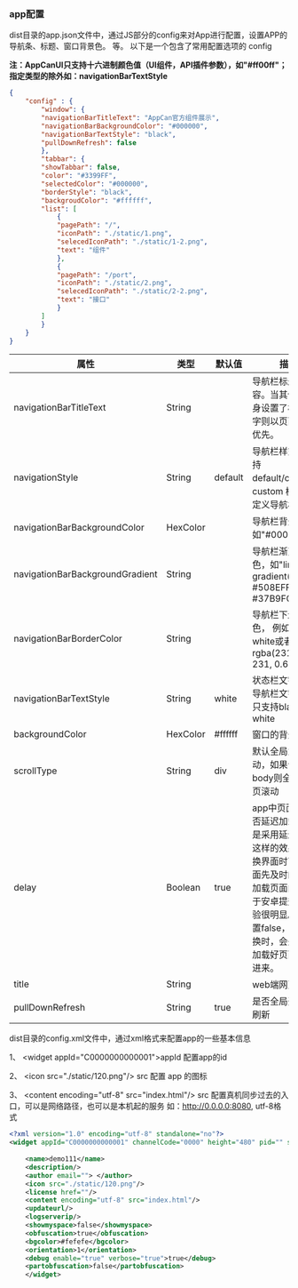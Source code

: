 ### app配置

dist目录的app.json文件中，通过JS部分的config来对App进行配置，设置APP的导航条、标题、窗口背景色。 等。 以下是一个包含了常用配置选项的 config 

**注：AppCanUI只支持十六进制颜色值（UI组件，API插件参数），如"#ff00ff"； 指定类型的除外如：navigationBarTextStyle**

```json
{
    "config" : {
        "window": {
        "navigationBarTitleText": "AppCan官方组件展示",
        "navigationBarBackgroundColor": "#000000",
        "navigationBarTextStyle": "black",
        "pullDownRefresh": false
        },
        "tabbar": {
        "showTabbar": false,
        "color": "#3399FF",
        "selectedColor": "#000000",
        "borderStyle": "black",
        "backgroudColor": "#ffffff",
        "list": [
            {
            "pagePath": "/",
            "iconPath": "./static/1.png",
            "selecedIconPath": "./static/1-2.png",
            "text": "组件"
            },
            {
            "pagePath": "/port",
            "iconPath": "./static/2.png",
            "selecedIconPath": "./static/2-2.png",
            "text": "接口"
            }
        ]
        }
    }
}

```

|属性	|类型	|默认值	|描述|
|----|-----|---------|----|
|navigationBarTitleText|	String|	  	|导航栏标题文字内容。当其他页面自身设置了标题栏文字则以页面设置的优先。|
|navigationStyle|	String|	default|     	导航栏样式，仅支持 default/custom。custom 模式可自定义导航栏。|
|navigationBarBackgroundColor|	HexColor|	  	|导航栏背景颜色，如"#000000"|
|navigationBarBackgroundGradient|	   String|		|导航栏渐变背景色，如"linear-gradient(45deg, #508EFF, #37B9FC)"|
|navigationBarBorderColor|	String|		|导航栏下边框的颜色， 例如black、white或者 rgba(231, 231, 231, 0.6)|
|navigationBarTextStyle|	String|	white|	状态栏文字颜色和导航栏文字颜色，只支持black、white|
|backgroundColor|	HexColor|	#ffffff	|窗口的背景色|
|scrollType|	String|	div	|默认全局为区域滚动，如果设置为 body则全局为整页滚动|
|delay|	Boolean|	true|	app中页面内容是否延迟加载，默认是采用延迟加载，这样的效果就是切换界面时可以让页面先及时的切入再加载页面内容，对于安卓提升操作体验很明显。如果设置false，点击切换时，会先在后台加载好页面再切入进来。|
|title|	String|	|	web端网页标题|
|pullDownRefresh|	String|true	|	是否全局开启下拉刷新|


dist目录的config.xml文件中，通过xml格式来配置app的一些基本信息

1、 &lt;widget appId="C0000000000001"&gt;appId 配置app的id

2、 &lt;icon src="./static/120.png"/&gt; src 配置 app 的图标

3、 &lt;content encoding="utf-8" src="index.html"/&gt; src 配置真机同步过去的入口，可以是网络路径，也可以是本机起的服务 如：http://0.0.0.0:8080, utf-8格式


```xml
<?xml version="1.0" encoding="utf-8" standalone="no"?>
<widget appId="C0000000000001" channelCode="0000" height="480" pid="" sreensize="4.5" version="00.00.0000" viewmode="application" widgetId="" width="320">
    
    <name>demo111</name>
    <description/>
    <author email=""> </author>
    <icon src="./static/120.png"/>
    <license href=""/>
    <content encoding="utf-8" src="index.html"/>
    <updateurl/>
    <logserverip/>
    <showmyspace>false</showmyspace>
    <obfuscation>true</obfuscation>
    <bgcolor>#fefefe</bgcolor>
    <orientation>1</orientation>
    <debug enable="true" verbose="true">true</debug>
    <partobfuscation>false</partobfuscation>
    </widget>
    
    
```
